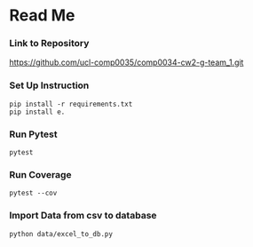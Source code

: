 # Read Me

### Link to Repository
https://github.com/ucl-comp0035/comp0034-cw2-g-team_1.git

### Set Up Instruction
```
pip install -r requirements.txt
pip install e.
```
### Run Pytest
```
pytest
```


### Run Coverage
```
pytest --cov 
```
 

### Import Data from csv to database
```
python data/excel_to_db.py
```